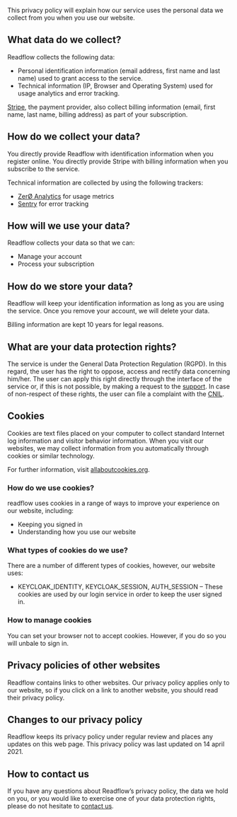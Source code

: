 
This privacy policy will explain how our service uses the personal data we collect from you when you use our website.

## What data do we collect?

Readflow collects the following data:

- Personal identification information (email address, first name and last name) used to grant access to the service.
- Technical information (IP, Browser and Operating System) used for usage analytics and error tracking.

[Stripe](https://stripe.com), the payment provider, also collect billing information (email, first name, last name, billing address) as part of your subscription.

## How do we collect your data?

You directly provide Readflow with identification information when you register online.
You directly provide Stripe with billing information when you subscribe to the service.

Technical information are collected by using the following trackers:

- [ZerØ Analytics](https://github.com/ncarlier/za) for usage metrics
- [Sentry](https://sentry.io) for error tracking

## How will we use your data?

Readflow collects your data so that we can:

- Manage your account
- Process your subscription

## How do we store your data?

Readflow will keep your identification information as long as you are using the service.
Once you remove your account, we will delete your data.

Billing information are kept 10 years for legal reasons.

## What are your data protection rights?

The service is under the General Data Protection Regulation (RGPD).
In this regard, the user has the right to oppose, access and rectify data concerning him/her.
The user can apply this right directly through the interface of the service or, if this is not possible, by making a request to the [support](/contact).
In case of non-respect of these rights, the user can file a complaint with the [CNIL](https://www.cnil.fr/professionnel).

## Cookies

Cookies are text files placed on your computer to collect standard Internet log information and visitor behavior information.
When you visit our websites, we may collect information from you automatically through cookies or similar technology.

For further information, visit [allaboutcookies.org](https://allaboutcookies.org).

### How do we use cookies?

readflow uses cookies in a range of ways to improve your experience on our website, including:

- Keeping you signed in
- Understanding how you use our website

### What types of cookies do we use?

There are a number of different types of cookies, however, our website uses:

- KEYCLOAK_IDENTITY, KEYCLOAK_SESSION, AUTH_SESSION – These cookies are used by our login service in order to keep the user signed in.

### How to manage cookies

You can set your browser not to accept cookies. However, if you do so you will unbale to sign in.

## Privacy policies of other websites

Readflow contains links to other websites. Our privacy policy applies only to our website, so if you click on a link to another website, you should read their privacy policy.

## Changes to our privacy policy

Readflow keeps its privacy policy under regular review and places any updates on this web page.
This privacy policy was last updated on 14 april 2021.

## How to contact us

If you have any questions about Readflow’s privacy policy, the data we hold on you, or you would like to exercise one of your data protection rights, please do not hesitate to [contact us](/contact).
